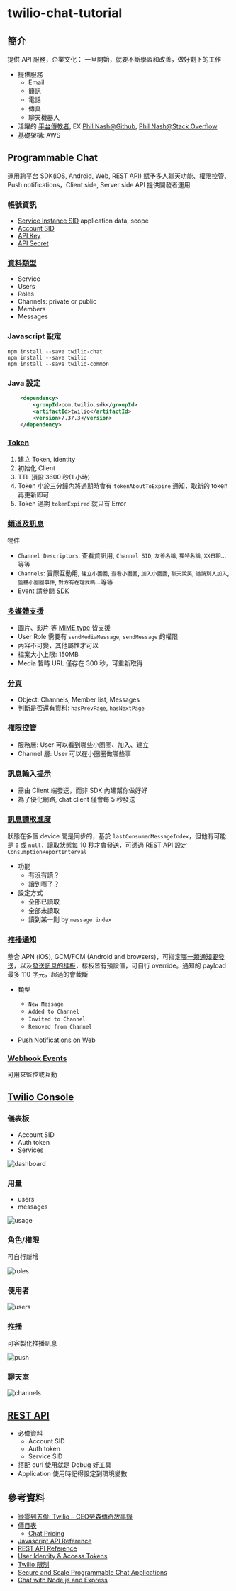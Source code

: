 # twilio-chat-tutorial

## 簡介

提供 API 服務，企業文化： 一旦開始，就要不斷學習和改善，做好剩下的工作

* 提供服務
  * Email
  * 簡訊
  * 電話
  * 傳真
  * 聊天機器人
* 活躍的 [平台傳教者](https://www.twilio.com/blog/tag/evangelism), EX [Phil Nash@Github](https://github.com/philnash), [Phil Nash@Stack Overflow](https://stackoverflow.com/users/28376/philnash)
* 基礎架構: AWS

## Programmable Chat

運用跨平台 SDK(iOS, Android, Web, REST API) 賦予多人聊天功能、權限控管、Push notifications，Client side, Server side API 提供開發者運用

### 帳號資訊

* [Service Instance SID](https://www.twilio.com/docs/chat/rest/services) application data, scope
* [Account SID](https://www.twilio.com/console)
* [API Key](https://www.twilio.com/console/chat/dev-tools/api-keys)
* [API Secret](https://www.twilio.com/console/chat/dev-tools/api-keys)

### [資料類型](https://www.twilio.com/docs/chat/fundamentals)

* Service
* Users
* Roles
* Channels: private or public
* Members
* Messages

### Javascript 設定

```shell
npm install --save twilio-chat
npm install --save twilio
npm install --save twilio-common
```

### Java 設定

```xml
    <dependency>
        <groupId>com.twilio.sdk</groupId>
        <artifactId>twilio</artifactId>
        <version>7.37.3</version>
    </dependency>
```

### [Token](https://www.twilio.com/docs/chat/tutorials/chat-application-node-express#token-generation)

1. 建立 Token, identity
1. 初始化 Client
1. TTL 預設 3600 秒(1 小時)
1. Token 小於三分鐘內將過期時會有 `tokenAboutToExpire` 通知，取新的 token 再更新即可
1. Token 過期 `tokenExpired` 就只有 Error

### [頻道及訊息](https://www.twilio.com/docs/chat/channels)

物件

* `Channel Descriptors`: 查看資訊用, `Channel SID`, `友善名稱`, `獨特名稱`, `XX日期`...等等
* `Channels`: 實際互動用, `建立小圈圈`, `查看小圈圈`, `加入小圈圈`, `聊天說笑`, `邀請別人加入`, `監聽小圈圈事件`, `對方有在理我嗎`...等等
* Event 請參閱 [SDK](http://media.twiliocdn.com/sdk/js/chat/releases/3.2.4/docs/Channel.html#toc34__anchor)

### [多媒體支援](https://www.twilio.com/docs/chat/media-support)

* 圖片、影片 等 [MIME type](https://developer.mozilla.org/en-US/docs/Web/HTTP/Basics_of_HTTP/MIME_types) 皆支援
* User Role 需要有 `sendMediaMessage`, `sendMessage` 的權限
* 內容不可變，其他屬性才可以
* 檔案大小上限: 150MB
* Media 暫時 URL 僅存在 300 秒，可重新取得

### [分頁](https://www.twilio.com/docs/chat/result-paging)

* Object: Channels, Member list, Messages
* 判斷是否還有資料: `hasPrevPage`, `hasNextPage`

### [權限控管](https://www.twilio.com/docs/chat/permissions)

* 服務層: User 可以看到哪些小圈圈、加入、建立
* Channel 層: User 可以在小圈圈做哪些事

### [訊息輸入提示](https://www.twilio.com/docs/chat/typing-indicator)

* 需由 Client 端發送，而非 SDK 內建幫你做好好
* 為了優化網路, chat client 僅會每 5 秒發送

### [訊息讀取進度](https://www.twilio.com/docs/chat/consumption-horizon)

狀態在多個 device 間是同步的，基於 `lastConsumedMessageIndex`，但他有可能是 `0` 或 `null`，讀取狀態每 10 秒才會發送，可透過 REST API 設定 `ConsumptionReportInterval`

* 功能
  * 有沒有讀？
  * 讀到哪了？
* 設定方式
  * 全部已讀取
  * 全部未讀取
  * 讀到某一則 by `message index`

### [推播通知](https://www.twilio.com/docs/chat/push-notification-configuration)

整合 APN (iOS), GCM/FCM (Android and browsers)，可指定[哪一類通知要發送](https://www.twilio.com/docs/chat/push-notification-configuration#push-types)，以及[發送訊息的樣板](https://www.twilio.com/docs/chat/push-notification-configuration#push-templates)，樣板皆有預設值，可自行 override。通知的 payload 最多 110 字元，超過的會截斷

* 類型
  * `New Message`
  * `Added to Channel`
  * `Invited to Channel`
  * `Removed from Channel`

* [Push Notifications on Web](https://www.twilio.com/docs/chat/javascript/push-notifications-web)

### [Webhook Events](https://www.twilio.com/docs/chat/webhook-events)

可用來監控或互動

## [Twilio Console](https://www.twilio.com/console/chat/dashboard)

### 儀表板

* Account SID
* Auth token
* Services

![dashboard](/images/1-dashboard.png)

### 用量

* users
* messages

![usage](/images/2-usage.png)

### 角色/權限

可自行新增

![roles](/images/3-roles.png)

### 使用者

![users](/images/4-users.png)

### 推播

可客製化推播訊息

![push](/images/5-push.png)

### 聊天室

![channels](/images/6-channels.png)

## [REST API](https://www.twilio.com/docs/chat/rest)

* 必備資料
  * Account SID
  * Auth token
  * Service SID
* 搭配 curl 使用就是 Debug 好工具
* Application 使用時記得設定到環境變數

## 參考資料

* [從零到五億: Twilio – CEO勞森傳奇故事錄](https://tenten.co/blog/twilio-jeff-lawson/)
* [價目表](https://www.twilio.com/pricing)
  * [Chat Pricing](https://www.twilio.com/chat/pricing)
* [Javascript API Reference](https://www.twilio.com/docs/chat/sdk-javascript)
* [REST API Reference](https://www.twilio.com/docs/api/chat/rest)
* [User Identity & Access Tokens](https://www.twilio.com/docs/chat/identity)
* [Twilio 限制](https://www.twilio.com/docs/chat/chat-limits)
* [Secure and Scale Programmable Chat Applications](https://www.twilio.com/docs/chat/secure-and-scale-programmable-chat-applications)
* [Chat with Node.js and Express](https://www.twilio.com/docs/chat/tutorials/chat-application-node-express)
